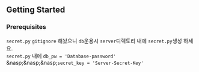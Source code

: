 ## Getting Started

### Prerequisites
`secret.py` `gitignore` 해놨으니 `db`운용시 `server`디렉토리 내에 `secret.py`생성 하세요.<br>
`secret.py` 내에 `db_pw = 'Database-password'`<br>
&nasp;&nasp;&nasp;`secret_key = 'Server-Secret-Key'`
